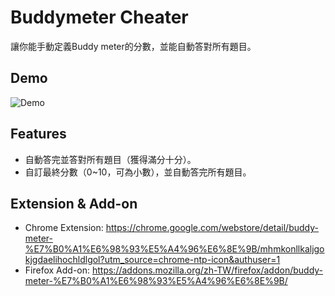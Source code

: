 # Buddymeter Cheater
讓你能手動定義Buddy meter的分數，並能自動答對所有題目。 

## Demo
![](/demo.gif "Demo")

## Features
- 自動答完並答對所有題目（獲得滿分十分）。
- 自訂最終分數（0~10，可為小數），並自動答完所有題目。

## Extension & Add-on
- Chrome Extension: https://chrome.google.com/webstore/detail/buddy-meter-%E7%B0%A1%E6%98%93%E5%A4%96%E6%8E%9B/mhmkonllkaljgokjgdaelihochldlgol?utm_source=chrome-ntp-icon&authuser=1
- Firefox Add-on: https://addons.mozilla.org/zh-TW/firefox/addon/buddy-meter-%E7%B0%A1%E6%98%93%E5%A4%96%E6%8E%9B/
